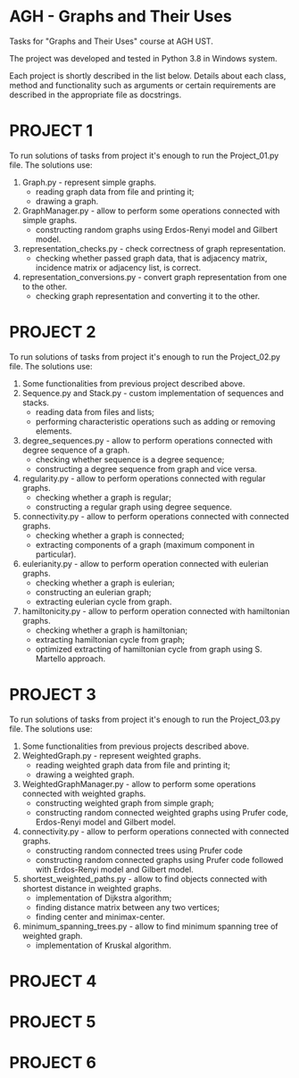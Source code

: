 # AGH - Graphs and Their Uses
Tasks for "Graphs and Their Uses" course at AGH UST.

The project was developed and tested in Python 3.8 in Windows system.

Each project is shortly described in the list below. 
Details about each class, method and functionality such as arguments or certain requirements are described in the appropriate file as docstrings.


# PROJECT 1
To run solutions of tasks from project it's enough to run the Project_01.py file.
The solutions use: 
1. Graph.py - represent simple graphs.
    * reading graph data from file and printing it;
    * drawing a graph.
2. GraphManager.py - allow to perform some operations connected with simple graphs.
    * constructing random graphs using Erdos-Renyi model and Gilbert model.
3. representation_checks.py - check correctness of graph representation.
    * checking whether passed graph data, that is adjacency matrix, incidence matrix or adjacency list, is correct.
4. representation_conversions.py - convert graph representation from one to the other.
    * checking graph representation and converting it to the other.


# PROJECT 2
To run solutions of tasks from project it's enough to run the Project_02.py file.
The solutions use: 
1. Some functionalities from previous project described above.
2. Sequence.py and Stack.py - custom implementation of sequences and stacks.
    * reading data from files and lists;
    * performing characteristic operations such as adding or removing elements.
3. degree_sequences.py - allow to perform operations connected with degree sequence of a graph.
    * checking whether sequence is a degree sequence;
    * constructing a degree sequence from graph and vice versa.
4. regularity.py - allow to perform operations connected with regular graphs.
    * checking whether a graph is regular;
    * constructing a regular graph using degree sequence.
5. connectivity.py - allow to perform operations connected with connected graphs.
    * checking whether a graph is connected;
    * extracting components of a graph (maximum component in particular).
6. eulerianity.py - allow to perform operation connected with eulerian graphs.
    * checking whether a graph is eulerian;
    * constructing an eulerian graph;
    * extracting eulerian cycle from graph.
7. hamiltonicity.py - allow to perform operation connected with hamiltonian graphs.
    * checking whether a graph is hamiltonian;
    * extracting hamiltonian cycle from graph;
    * optimized extracting of hamiltonian cycle from graph using S. Martello approach.


# PROJECT 3
To run solutions of tasks from project it's enough to run the Project_03.py file.
The solutions use: 
1. Some functionalities from previous projects described above.
2. WeightedGraph.py - represent weighted graphs.
    * reading weighted graph data from file and printing it;
    * drawing a weighted graph.
3. WeightedGraphManager.py - allow to perform some operations connected with weighted graphs.
    * constructing weighted graph from simple graph;
    * constructing random connected weighted graphs using Prufer code, Erdos-Renyi model and Gilbert model.
4. connectivity.py - allow to perform operations connected with connected graphs.
    * constructing random connected trees using Prufer code
    * constructing random connected graphs using Prufer code followed with Erdos-Renyi model and Gilbert model.
5. shortest_weighted_paths.py - allow to find objects connected with shortest distance in weighted graphs.
    * implementation of Dijkstra algorithm;
    * finding distance matrix between any two vertices;
    * finding center and minimax-center.
6. minimum_spanning_trees.py - allow to find minimum spanning tree of weighted graph.
    * implementation of Kruskal algorithm.


# PROJECT 4


# PROJECT 5


# PROJECT 6

